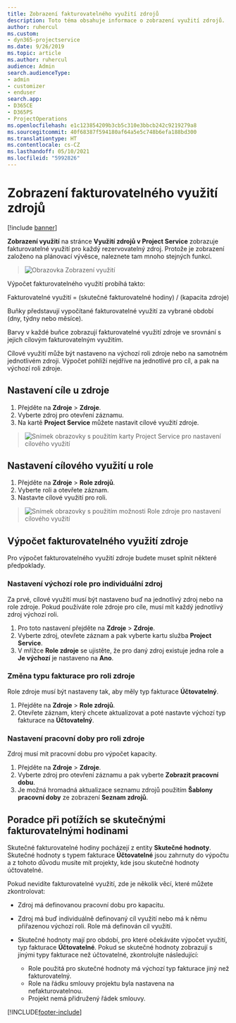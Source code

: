 ```yaml
---
title: Zobrazení fakturovatelného využití zdrojů
description: Toto téma obsahuje informace o zobrazení využití zdrojů.
author: ruhercul
ms.custom:
- dyn365-projectservice
ms.date: 9/26/2019
ms.topic: article
ms.author: ruhercul
audience: Admin
search.audienceType:
- admin
- customizer
- enduser
search.app:
- D365CE
- D365PS
- ProjectOperations
ms.openlocfilehash: e1c123854209b3cb5c310e3bbcb242c9219279a8
ms.sourcegitcommit: 40f68387f594180af64a5e5c748b6efa188bd300
ms.translationtype: HT
ms.contentlocale: cs-CZ
ms.lasthandoff: 05/10/2021
ms.locfileid: "5992826"
---
```

# <a name="view-chargeable-utilization-for-resources"></a>Zobrazení fakturovatelného využití zdrojů

[!include [banner](../includes/psa-now-project-operations.md)]
 
**Zobrazení využití** na stránce **Využití zdrojů v Project Service** zobrazuje fakturovatelné využití pro každý rezervovatelný zdroj. Protože je zobrazení založeno na plánovací vývěsce, naleznete tam mnoho stejných funkcí.

> ![Obrazovka Zobrazení využití](media/FAQ-utilization-1.png)
 

Výpočet fakturovatelného využití probíhá takto:

   Fakturovatelné využití = (skutečné fakturovatelné hodiny) / (kapacita zdroje)

Buňky představují vypočítané fakturovatelné využití za vybrané období (dny, týdny nebo měsíce).

Barvy v každé buňce zobrazují fakturovatelné využití zdroje ve srovnání s jejich cílovým fakturovatelným využitím. 

Cílové využití může být nastaveno na výchozí roli zdroje nebo na samotném jednotlivém zdroji. Výpočet pohlíží nejdříve na jednotlivé pro cíl, a pak na výchozí roli zdroje.

## <a name="set-target-on-a-resource"></a>Nastavení cíle u zdroje

1. Přejděte na **Zdroje** \> **Zdroje**. 
2. Vyberte zdroj pro otevření záznamu. 
3. Na kartě **Project Service** můžete nastavit cílové využití zdroje.

> ![Snímek obrazovky s použitím karty Project Service pro nastavení cílového využití](media/FAQ-utilization-2.png)
 
## <a name="set-target-utilization-on-a-role"></a>Nastavení cílového využití u role

1. Přejděte na **Zdroje** \> **Role zdrojů**. 
2. Vyberte roli a otevřete záznam. 
3. Nastavte cílové využití pro roli.

> ![Snímek obrazovky s použitím možnosti Role zdroje pro nastavení cílového využití](media/FAQ-utilization-3.png)
 
## <a name="calculate-chargeable-utilization-for-a-resource"></a>Výpočet fakturovatelného využití zdroje

Pro výpočet fakturovatelného využití zdroje budete muset splnit některé předpoklady. 

### <a name="set-default-role-for-individual-resource"></a>Nastavení výchozí role pro individuální zdroj

Za prvé, cílové využití musí být nastaveno buď na jednotlivý zdroj nebo na role zdroje. Pokud používáte role zdroje pro cíle, musí mít každý jednotlivý zdroj výchozí roli. 

1. Pro toto nastavení přejděte na **Zdroje** \> **Zdroje**. 
2. Vyberte zdroj, otevřete záznam a pak vyberte kartu služba **Project Service**. 
3. V mřížce **Role zdroje** se ujistěte, že pro daný zdroj existuje jedna role a **Je výchozí** je nastaveno na **Ano**.
 
### <a name="change-billing-type-for-resource-role"></a>Změna typu fakturace pro roli zdroje

Role zdroje musí být nastaveny tak, aby měly typ fakturace **Účtovatelný**. 

1. Přejděte na **Zdroje** \> **Role zdrojů**. 
2. Otevřete záznam, který chcete aktualizovat a poté nastavte výchozí typ fakturace na **Účtovatelný**.

### <a name="set-working-hours-for-resource-role"></a>Nastavení pracovní doby pro roli zdroje
 
Zdroj musí mít pracovní dobu pro výpočet kapacity. 

1. Přejděte na **Zdroje** \> **Zdroje**. 
2. Vyberte zdroj pro otevření záznamu a pak vyberte **Zobrazit pracovní dobu**. 
3. Je možná hromadná aktualizace seznamu zdrojů použitím **Šablony pracovní doby** ze zobrazení **Seznam zdrojů**.

## <a name="troubleshooting-chargeable-actual-hours"></a>Poradce při potížích se skutečnými fakturovatelnými hodinami

Skutečné fakturovatelné hodiny pocházejí z entity **Skutečné hodnoty**. Skutečné hodnoty s typem fakturace **Účtovatelné** jsou zahrnuty do výpočtu a z tohoto důvodu musíte mít projekty, kde jsou skutečné hodnoty účtovatelné.

Pokud nevidíte fakturovatelné využití, zde je několik věcí, které můžete zkontrolovat:

- Zdroj má definovanou pracovní dobu pro kapacitu.
- Zdroj má buď individuálně definovaný cíl využití nebo má k němu přiřazenou výchozí roli. Role má definován cíl využití.
- Skutečné hodnoty mají pro období, pro které očekáváte výpočet využití, typ fakturace **Účtovatelné**. Pokud se skutečné hodnoty zobrazují s jinými typy fakturace než účtovatelné, zkontrolujte následující:

  - Role použitá pro skutečné hodnoty má výchozí typ fakturace jiný než fakturovatelný.
  - Role na řádku smlouvy projektu byla nastavena na nefakturovatelnou.
  - Projekt nemá přidružený řádek smlouvy.



[!INCLUDE[footer-include](../includes/footer-banner.md)]